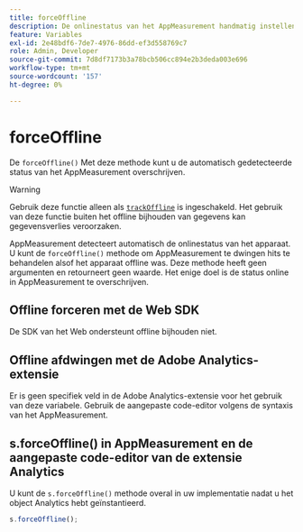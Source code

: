 ```yaml
---
title: forceOffline
description: De onlinestatus van het AppMeasurement handmatig instellen.
feature: Variables
exl-id: 2e48bdf6-7de7-4976-86dd-ef3d558769c7
role: Admin, Developer
source-git-commit: 7d8df7173b3a78bcb506cc894e2b3deda003e696
workflow-type: tm+mt
source-wordcount: '157'
ht-degree: 0%

---
```


# forceOffline

De `forceOffline()` Met deze methode kunt u de automatisch gedetecteerde status van het AppMeasurement overschrijven.

>[!WARNING]
>
>Gebruik deze functie alleen als [`trackOffline`](../config-vars/trackoffline.md) is ingeschakeld. Het gebruik van deze functie buiten het offline bijhouden van gegevens kan gegevensverlies veroorzaken.

AppMeasurement detecteert automatisch de onlinestatus van het apparaat. U kunt de `forceOffline()` methode om AppMeasurement te dwingen hits te behandelen alsof het apparaat offline was. Deze methode heeft geen argumenten en retourneert geen waarde. Het enige doel is de status online in AppMeasurement te overschrijven.

## Offline forceren met de Web SDK

De SDK van het Web ondersteunt offline bijhouden niet.

## Offline afdwingen met de Adobe Analytics-extensie

Er is geen specifiek veld in de Adobe Analytics-extensie voor het gebruik van deze variabele. Gebruik de aangepaste code-editor volgens de syntaxis van het AppMeasurement.

## s.forceOffline() in AppMeasurement en de aangepaste code-editor van de extensie Analytics

U kunt de `s.forceOffline()` methode overal in uw implementatie nadat u het object Analytics hebt geïnstantieerd.

```js
s.forceOffline();
```
